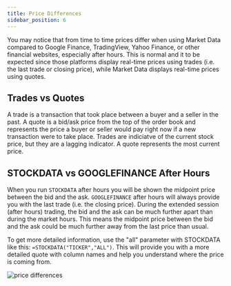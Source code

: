 ```yaml
---
title: Price Differences
sidebar_position: 6
---
```


You may notice that from time to time prices differ when using Market Data compared to Google Finance, TradingView, Yahoo Finance, or other financial websites, especially after hours. This is normal and it to be expected since those platforms display real-time prices using trades (i.e. the last trade or closing price), while Market Data displays real-time prices using quotes.

## Trades vs Quotes

A trade is a transaction that took place between a buyer and a seller in the past. A quote is a bid/ask price from the top of the order book and represents the price a buyer or seller would pay right now if a new transaction were to take place. Trades are indiciatve of the current stock price, but they are a lagging indicator. A quote represents the most current price.

## STOCKDATA vs GOOGLEFINANCE After Hours

When you run `STOCKDATA` after hours you will be shown the midpoint price between the bid and the ask. `GOOGLEFINANCE` after hours will always provide you with the last trade (i.e. the closing price). During the extended session (after hours) trading, the bid and the ask can be much further apart than during the market hours. This means the midpoint price between the bid and the ask could be much further away from the last price than usual. 

To get more detailed information, use the "all" parameter with STOCKDATA like this: `=STOCKDATA("TICKER","ALL")`. This will provide you with a more detailed quote with column names and help you understand where the price is coming from. 

![price differences](/img/price-differences.png)
